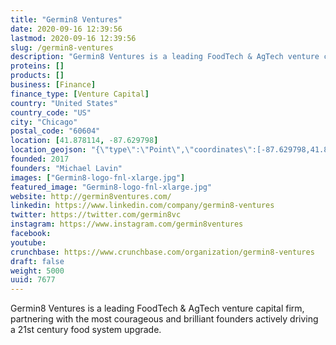 ```yaml
---
title: "Germin8 Ventures"
date: 2020-09-16 12:39:56
lastmod: 2020-09-16 12:39:56
slug: /germin8-ventures
description: "Germin8 Ventures is a leading FoodTech & AgTech venture capital firm, partnering with the most courageous and brilliant founders actively driving a 21st century food system upgrade."
proteins: []
products: []
business: [Finance]
finance_type: [Venture Capital]
country: "United States"
country_code: "US"
city: "Chicago"
postal_code: "60604"
location: [41.878114, -87.629798]
location_geojson: "{\"type\":\"Point\",\"coordinates\":[-87.629798,41.878114]}"
founded: 2017
founders: "Michael Lavin"
images: ["Germin8-logo-fnl-xlarge.jpg"]
featured_image: "Germin8-logo-fnl-xlarge.jpg"
website: http://germin8ventures.com/
linkedin: https://www.linkedin.com/company/germin8-ventures
twitter: https://twitter.com/germin8vc
instagram: https://www.instagram.com/germin8ventures
facebook: 
youtube: 
crunchbase: https://www.crunchbase.com/organization/germin8-ventures
draft: false
weight: 5000
uuid: 7677
---
```

Germin8 Ventures is a leading FoodTech & AgTech venture capital firm, partnering with the most courageous and brilliant founders actively driving a 21st century food system upgrade.

